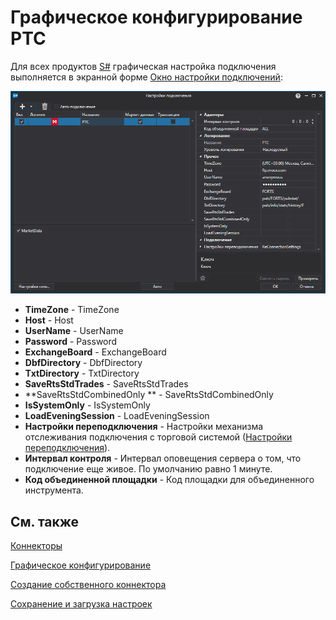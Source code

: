 # Графическое конфигурирование РТС

Для всех продуктов [S\#](StockSharpAbout.md) графическая настройка подключения выполняется в экранной форме [Окно настройки подключений](API_UI_ConnectorWindow.md):

![API GUI Settings RTS](../images/API_GUI_Settings_RTS.png)

- **TimeZone** \- TimeZone
- **Host** \- Host
- **UserName** \- UserName
- **Password** \- Password
- **ExchangeBoard** \- ExchangeBoard
- **DbfDirectory** \- DbfDirectory
- **TxtDirectory** \- TxtDirectory
- **SaveRtsStdTrades** \- SaveRtsStdTrades
- **SaveRtsStdCombinedOnly ** \- SaveRtsStdCombinedOnly 
- **IsSystemOnly** \- IsSystemOnly
- **LoadEveningSession** \- LoadEveningSession
- **Настройки переподключения** \- Настройки механизма отслеживания подключения с торговой системой ([Настройки переподключения](Reconnect.md)). 
- **Интервал контроля** \- Интервал оповещения сервера о том, что подключение еще живое. По умолчанию равно 1 минуте. 
- **Код объединенной площадки** \- Код площадки для объединенного инструмента. 

## См. также

[Коннекторы](API_Connectors.md)

[Графическое конфигурирование](API_ConnectorsUIConfiguration.md)

[Создание собственного коннектора](ConnectorCreating.md)

[Сохранение и загрузка настроек](API_Connectors_SaveConnectorSettings.md)
